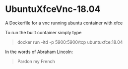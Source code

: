 # UbuntuXfceVnc-18.04
A Dockerfile for a vnc running ubuntu container with xfce

To run the built container simply type

> docker run -itd -p 5900:5900/tcp ubuntuxfce:18.04


In the words of Abraham Lincoln:

> Pardon my French
